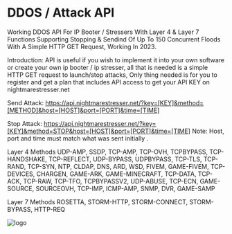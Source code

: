 # DDOS / Attack API
Working DDOS API For IP Booter / Stressers With Layer 4 & Layer 7 Functions Supporting Stopping & Sendind Of Up To 150 Concurrent Floods With A Simple HTTP GET Request, Working In 2023.

Introduction:
API is useful if you wish to implement it into your own software or create your own ip booter / ip stresser, all that is needed is a simple HTTP GET request to launch/stop attacks, Only thing needed is for you to register and get a plan that includes API access to get your API KEY on nightmarestresser.net

Send Attack:
https://api.nightmarestresser.net/?key=[KEY]&method=[METHOD]&host=[HOST]&port=[PORT]&time=[TIME]


Stop Attack:
https://api.nightmarestresser.net/?key=[KEY]&method=STOP&host=[HOST]&port=[PORT]&time=[TIME]
Note: Host, port and time must match what was sent initially .


Layer 4 Methods
UDP-AMP, SSDP, TCP-AMP, TCP-OVH, TCPBYPASS, TCP-HANDSHAKE, TCP-REFLECT, UDP-BYPASS, UDPBYPASS, TCP-TLS, TCP-RAND, TCP-SYN, NTP, CLDAP, DNS, ARD, WSD, FIVEM, GAME-FIVEM, TCP-DEVICES, CHARGEN, GAME-ARK, GAME-MINECRAFT, TCP-DATA, TCP-ACK, TCP-RAW, TCP-TFO, TCPBYPASSV2, UDP-ABUSE, TCP-ECN, GAME-SOURCE, SOURCEOVH, TCP-IMP, ICMP-AMP, SNMP, DVR, GAME-SAMP	

Layer 7 Methods
ROSETTA, STORM-HTTP, STORM-CONNECT, STORM-BYPASS, HTTP-REQ	

![logo](https://dim.mcusercontent.com/cs/884fc8aa3c2d91b5cfb02efc2/images/49466a15-f998-d9d7-b9a9-c35f214db9f1.png?w=564&dpr=2)
